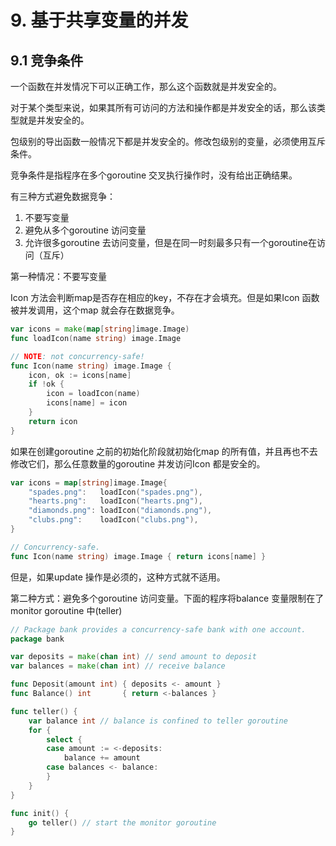 # 9. 基于共享变量的并发

## 9.1 竞争条件

一个函数在并发情况下可以正确工作，那么这个函数就是并发安全的。

对于某个类型来说，如果其所有可访问的方法和操作都是并发安全的话，那么该类型就是并发安全的。

包级别的导出函数一般情况下都是并发安全的。修改包级别的变量，必须使用互斥条件。

竞争条件是指程序在多个goroutine 交叉执行操作时，没有给出正确结果。

有三种方式避免数据竞争：

1. 不要写变量
2. 避免从多个goroutine 访问变量
3. 允许很多goroutine 去访问变量，但是在同一时刻最多只有一个goroutine在访问（互斥）

第一种情况：不要写变量

Icon 方法会判断map是否存在相应的key，不存在才会填充。但是如果Icon 函数被并发调用，这个map 就会存在数据竞争。

```go
var icons = make(map[string]image.Image)
func loadIcon(name string) image.Image

// NOTE: not concurrency-safe!
func Icon(name string) image.Image {
    icon, ok := icons[name]
    if !ok {
        icon = loadIcon(name)
        icons[name] = icon
    }
    return icon
}
```

如果在创建goroutine 之前的初始化阶段就初始化map 的所有值，并且再也不去修改它们，那么任意数量的goroutine 并发访问Icon 都是安全的。

```go
var icons = map[string]image.Image{
    "spades.png":   loadIcon("spades.png"),
    "hearts.png":   loadIcon("hearts.png"),
    "diamonds.png": loadIcon("diamonds.png"),
    "clubs.png":    loadIcon("clubs.png"),
}

// Concurrency-safe.
func Icon(name string) image.Image { return icons[name] }
```

但是，如果update 操作是必须的，这种方式就不适用。

第二种方式：避免多个goroutine 访问变量。下面的程序将balance 变量限制在了monitor goroutine 中\(teller\)

```go
// Package bank provides a concurrency-safe bank with one account.
package bank

var deposits = make(chan int) // send amount to deposit
var balances = make(chan int) // receive balance

func Deposit(amount int) { deposits <- amount }
func Balance() int       { return <-balances }

func teller() {
    var balance int // balance is confined to teller goroutine
    for {
        select {
        case amount := <-deposits:
            balance += amount
        case balances <- balance:
        }
    }
}

func init() {
    go teller() // start the monitor goroutine
}
```


